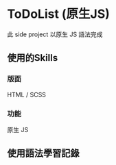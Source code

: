 # ToDoList (原生JS)

此 side project 以原生 JS 語法完成

## 使用的Skills

### 版面

HTML / SCSS

### 功能

原生 JS

## 使用語法學習記錄

